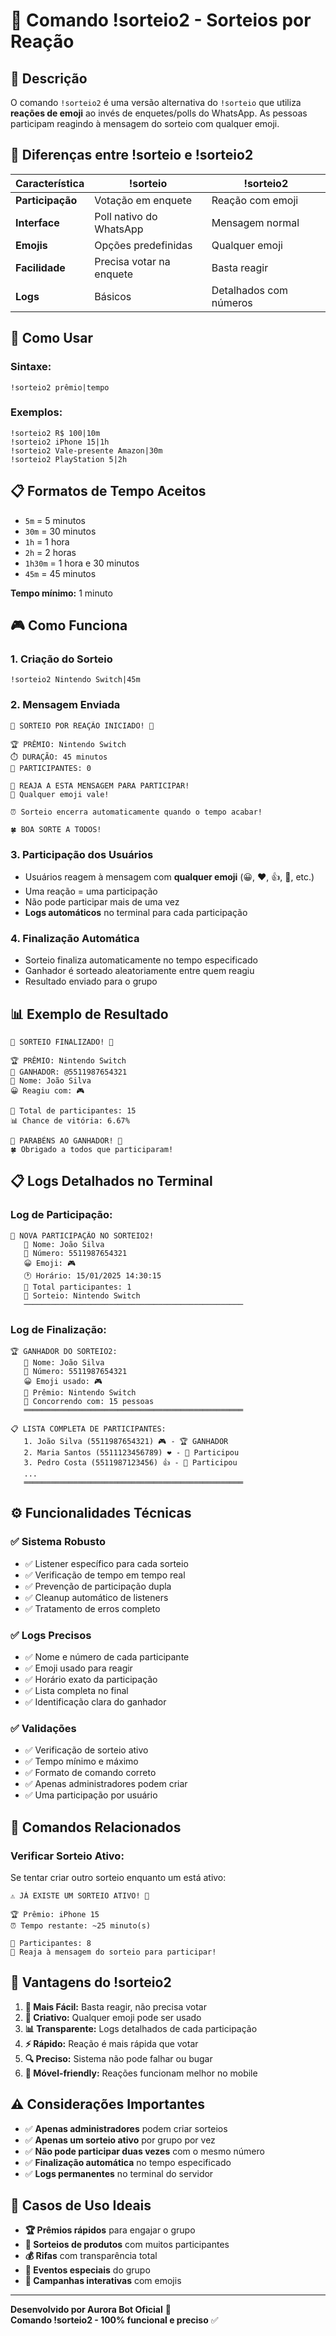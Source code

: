 # 🎲 Comando !sorteio2 - Sorteios por Reação

## 📝 Descrição

O comando `!sorteio2` é uma versão alternativa do `!sorteio` que utiliza **reações de emoji** ao invés de enquetes/polls do WhatsApp. As pessoas participam reagindo à mensagem do sorteio com qualquer emoji.

## 🎯 Diferenças entre !sorteio e !sorteio2

| Característica | !sorteio | !sorteio2 |
|---|---|---|
| **Participação** | Votação em enquete | Reação com emoji |
| **Interface** | Poll nativo do WhatsApp | Mensagem normal |
| **Emojis** | Opções predefinidas | Qualquer emoji |
| **Facilidade** | Precisa votar na enquete | Basta reagir |
| **Logs** | Básicos | Detalhados com números |

## 🚀 Como Usar

### **Sintaxe:**
```
!sorteio2 prêmio|tempo
```

### **Exemplos:**
```
!sorteio2 R$ 100|10m
!sorteio2 iPhone 15|1h
!sorteio2 Vale-presente Amazon|30m
!sorteio2 PlayStation 5|2h
```

## 📋 Formatos de Tempo Aceitos

- `5m` = 5 minutos
- `30m` = 30 minutos
- `1h` = 1 hora
- `2h` = 2 horas
- `1h30m` = 1 hora e 30 minutos
- `45m` = 45 minutos

**Tempo mínimo:** 1 minuto

## 🎮 Como Funciona

### **1. Criação do Sorteio**
```
!sorteio2 Nintendo Switch|45m
```

### **2. Mensagem Enviada**
```
🎲 SORTEIO POR REAÇÃO INICIADO! 🎉

🏆 PRÊMIO: Nintendo Switch
⏱️ DURAÇÃO: 45 minutos
👥 PARTICIPANTES: 0

📱 REAJA A ESTA MENSAGEM PARA PARTICIPAR!
🎯 Qualquer emoji vale!

⏰ Sorteio encerra automaticamente quando o tempo acabar!

🍀 BOA SORTE A TODOS!
```

### **3. Participação dos Usuários**
- Usuários reagem à mensagem com **qualquer emoji** (😀, ❤️, 👍, 🎉, etc.)
- Uma reação = uma participação
- Não pode participar mais de uma vez
- **Logs automáticos** no terminal para cada participação

### **4. Finalização Automática**
- Sorteio finaliza automaticamente no tempo especificado
- Ganhador é sorteado aleatoriamente entre quem reagiu
- Resultado enviado para o grupo

## 📊 Exemplo de Resultado

```
🎉 SORTEIO FINALIZADO! 🎊

🏆 PRÊMIO: Nintendo Switch
👑 GANHADOR: @5511987654321
🎯 Nome: João Silva
😀 Reagiu com: 🎮

👥 Total de participantes: 15
📊 Chance de vitória: 6.67%

🎈 PARABÉNS AO GANHADOR! 🎈
🍀 Obrigado a todos que participaram!
```

## 📋 Logs Detalhados no Terminal

### **Log de Participação:**
```
🎉 NOVA PARTICIPAÇÃO NO SORTEIO2!
   👤 Nome: João Silva
   📱 Número: 5511987654321
   😀 Emoji: 🎮
   🕐 Horário: 15/01/2025 14:30:15
   👥 Total participantes: 1
   🎲 Sorteio: Nintendo Switch
   ─────────────────────────────────────────────────
```

### **Log de Finalização:**
```
🏆 GANHADOR DO SORTEIO2:
   👤 Nome: João Silva
   📱 Número: 5511987654321
   😀 Emoji usado: 🎮
   🎲 Prêmio: Nintendo Switch
   👥 Concorrendo com: 15 pessoas
   ═════════════════════════════════════════════════

📋 LISTA COMPLETA DE PARTICIPANTES:
   1. João Silva (5511987654321) 🎮 - 🏆 GANHADOR
   2. Maria Santos (5511123456789) ❤️ - 📝 Participou
   3. Pedro Costa (5511987123456) 👍 - 📝 Participou
   ...
   ═════════════════════════════════════════════════
```

## ⚙️ Funcionalidades Técnicas

### ✅ **Sistema Robusto**
- ✅ Listener específico para cada sorteio
- ✅ Verificação de tempo em tempo real
- ✅ Prevenção de participação dupla
- ✅ Cleanup automático de listeners
- ✅ Tratamento de erros completo

### ✅ **Logs Precisos**
- ✅ Nome e número de cada participante
- ✅ Emoji usado para reagir
- ✅ Horário exato da participação
- ✅ Lista completa no final
- ✅ Identificação clara do ganhador

### ✅ **Validações**
- ✅ Verificação de sorteio ativo
- ✅ Tempo mínimo e máximo
- ✅ Formato de comando correto
- ✅ Apenas administradores podem criar
- ✅ Uma participação por usuário

## 🔧 Comandos Relacionados

### **Verificar Sorteio Ativo:**
Se tentar criar outro sorteio enquanto um está ativo:
```
⚠️ JÁ EXISTE UM SORTEIO ATIVO! 🎲

🏆 Prêmio: iPhone 15
⏰ Tempo restante: ~25 minuto(s)

👥 Participantes: 8
📱 Reaja à mensagem do sorteio para participar!
```

## 🎯 Vantagens do !sorteio2

1. **🚀 Mais Fácil:** Basta reagir, não precisa votar
2. **🎨 Criativo:** Qualquer emoji pode ser usado
3. **📊 Transparente:** Logs detalhados de cada participação
4. **⚡ Rápido:** Reação é mais rápida que votar
5. **🔍 Preciso:** Sistema não pode falhar ou bugar
6. **📱 Móvel-friendly:** Reações funcionam melhor no mobile

## ⚠️ Considerações Importantes

- ✅ **Apenas administradores** podem criar sorteios
- ✅ **Apenas um sorteio ativo** por grupo por vez
- ✅ **Não pode participar duas vezes** com o mesmo número
- ✅ **Finalização automática** no tempo especificado
- ✅ **Logs permanentes** no terminal do servidor

## 🎲 Casos de Uso Ideais

- **🏆 Prêmios rápidos** para engajar o grupo
- **🎁 Sorteios de produtos** com muitos participantes
- **💰 Rifas** com transparência total
- **🎉 Eventos especiais** do grupo
- **📱 Campanhas interativas** com emojis

---

**Desenvolvido por Aurora Bot Oficial** 🤖  
**Comando !sorteio2 - 100% funcional e preciso** ✅